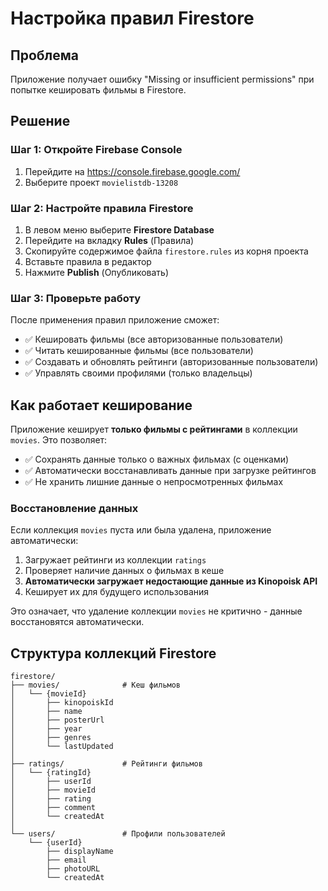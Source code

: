 # Настройка правил Firestore

## Проблема
Приложение получает ошибку "Missing or insufficient permissions" при попытке кешировать фильмы в Firestore.

## Решение

### Шаг 1: Откройте Firebase Console
1. Перейдите на https://console.firebase.google.com/
2. Выберите проект `movielistdb-13208`

### Шаг 2: Настройте правила Firestore
1. В левом меню выберите **Firestore Database**
2. Перейдите на вкладку **Rules** (Правила)
3. Скопируйте содержимое файла `firestore.rules` из корня проекта
4. Вставьте правила в редактор
5. Нажмите **Publish** (Опубликовать)

### Шаг 3: Проверьте работу
После применения правил приложение сможет:
- ✅ Кешировать фильмы (все авторизованные пользователи)
- ✅ Читать кешированные фильмы (все пользователи)
- ✅ Создавать и обновлять рейтинги (авторизованные пользователи)
- ✅ Управлять своими профилями (только владельцы)

## Как работает кеширование

Приложение кеширует **только фильмы с рейтингами** в коллекции `movies`. Это позволяет:
- ✅ Сохранять данные только о важных фильмах (с оценками)
- ✅ Автоматически восстанавливать данные при загрузке рейтингов
- ✅ Не хранить лишние данные о непросмотренных фильмах

### Восстановление данных

Если коллекция `movies` пуста или была удалена, приложение автоматически:
1. Загружает рейтинги из коллекции `ratings`
2. Проверяет наличие данных о фильмах в кеше
3. **Автоматически загружает недостающие данные из Kinopoisk API**
4. Кеширует их для будущего использования

Это означает, что удаление коллекции `movies` не критично - данные восстановятся автоматически.

## Структура коллекций Firestore

```
firestore/
├── movies/              # Кеш фильмов
│   └── {movieId}
│       ├── kinopoiskId
│       ├── name
│       ├── posterUrl
│       ├── year
│       ├── genres
│       └── lastUpdated
│
├── ratings/             # Рейтинги фильмов
│   └── {ratingId}
│       ├── userId
│       ├── movieId
│       ├── rating
│       ├── comment
│       └── createdAt
│
└── users/               # Профили пользователей
    └── {userId}
        ├── displayName
        ├── email
        ├── photoURL
        └── createdAt
```
